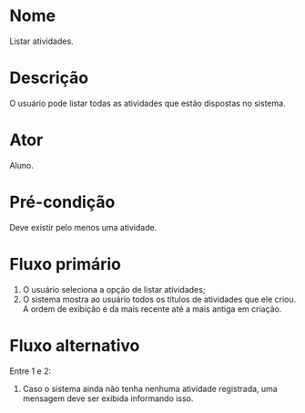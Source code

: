 # Nome
Listar atividades.

# Descrição
O usuário pode listar todas as atividades que estão dispostas no sistema.

# Ator
Aluno.

# Pré-condição
Deve existir pelo menos uma atividade.

# Fluxo primário
1. O usuário seleciona a opção de listar atividades;
2. O sistema mostra ao usuário todos os títulos de atividades que ele criou. A
   ordem de exibição é da mais recente até a mais antiga em criação.

# Fluxo alternativo
Entre 1 e 2:
1. Caso o sistema ainda não tenha nenhuma atividade registrada, uma mensagem
   deve ser exibida informando isso.

